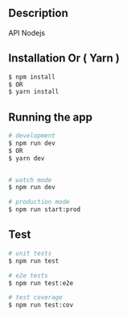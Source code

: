 ## Description

API Nodejs 

## Installation Or ( Yarn )

```bash
$ npm install
$ OR
$ yarn install
```

## Running the app

```bash
# development
$ npm run dev
$ OR
$ yarn dev


# watch mode
$ npm run dev

# production mode
$ npm run start:prod
```

## Test

```bash
# unit tests
$ npm run test

# e2e tests
$ npm run test:e2e

# test coverage
$ npm run test:cov
```